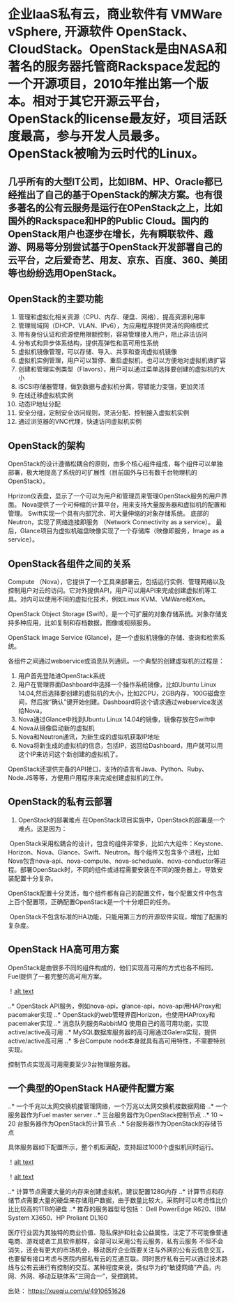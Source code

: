 # 企业IaaS私有云，商业软件有 VMWare vSphere, 开源软件 OpenStack、CloudStack。OpenStack是由NASA和著名的服务器托管商Rackspace发起的一个开源项目，2010年推出第一个版本。相对于其它开源云平台，OpenStack的license最友好，项目活跃度最高，参与开发人员最多。OpenStack被喻为云时代的Linux。

## 几乎所有的大型IT公司，比如IBM、HP、Oracle都已经推出了自己的基于OpenStack的解决方案。也有很多著名的公有云服务是运行在OPenStack之上，比如国外的Rackspace和HP的Public Cloud。国内的OpenStack用户也逐步在增长，先有瞬联软件、趣游、网易等分别尝试基于OpenStack开发部署自己的云平台，之后爱奇艺、用友、京东、百度、360、美团等也纷纷选用OpenStack。

## OpenStack的主要功能

1. 管理和虚拟化相关资源（CPU、内存、硬盘、网络），提高资源利用率
2. 管理局域网（DHCP、VLAN、IPv6），为应用程序提供灵活的网络模式
3. 带有身份认证和资源使用限额控制，容易管理接入用户，阻止非法访问
4. 分布式和异步体系结构，提供高弹性和高可用性系统
5. 虚拟机镜像管理，可以存储、导入、共享和查询虚拟机镜像
6. 虚拟机实例管理，用户可以暂停、重启虚拟机，也可以方便地对虚拟机做扩容
7. 创建和管理实例类型（Flavors），用户可以通过菜单选择要创建的虚拟机的大小
8. iSCSI存储器管理，做到数据与虚拟机分离，容错能力变强，更加灵活
9. 在线迁移虚拟机实例
10. 动态IP地址分配
11. 安全分组，定制安全访问规则，灵活分配、控制接入虚拟机实例
12. 通过浏览器的VNC代理，快速访问虚拟机实例

## OpenStack的架构

OpenStack的设计遵循松耦合的原则，由多个核心组件组成，每个组件可以单独部署，极大地提高了系统的可扩展性（目前国外与已有数千台物理机的OpenStack）。

Hprizon仪表盘，显示了一个可以为用户和管理员来管理OpenStack服务的用户界面。
Nova提供了一个可伸缩的计算平台，用来支持大量服务器和虚拟机的配置和管理。
Swift实现一个具有内部冗余、可大量伸缩的对象存储系统。
底部的Neutron，实现了网络连接即服务 （Network Connectivity as a service）。
最后，Glance项目为虚拟机磁盘映像实现了一个存储库（映像即服务，Image as a service）。

## OpenStack各组件之间的关系

Compute （Nova），它提供了一个工具来部署云，包括运行实例、管理网络以及控制用户对云的访问。它对外提供API，用户可以用API来完成创建虚拟机等工具。对内可以使用不同的虚拟化技术，例如Linux KVM、VMWare和Xen。

OpenStack Object Storage (Swift)，是一个可扩展的对象存储系统。对象存储支持多种应用，比如复制和存档数据，图像或视频服务。

OpenStack Image Service (Glance)，是一个虚拟机镜像的存储、查询和检索系统。

各组件之间通过webservice或消息队列通讯。一个典型的创建虚拟机的过程是：

1. 用户首先登陆进OpenStack系统
2. 用户在管理界面Dashboard中选择一个操作系统镜像，比如Ubuntu Linux 14.04,然后选择要创建的虚拟机的大小，比如2CPU，2GB内存，100G磁盘空间，然后按“确认”键开始创建。Dashboard将这个请求通过webservice发送给Nova。
3. Nova通过Glance中找到Ubuntu Linux 14.04的镜像，镜像存放在Swift中
4. Nova从镜像启动新的虚拟机
5. Nova和Neutron通讯，为新生成的虚拟机获取IP地址
6. Nova将新生成的虚拟机的信息，包括IP，返回给Dashboard，用户就可以用这个IP来访问这个新创建的虚拟机了。 


OpenStack还提供完备的API接口，支持的语言有Java、Python、Ruby、Node.JS等等，方便用户用程序来完成创建虚拟机的工作。

## OpenStack的私有云部署

1. OpenStack的部署难点
在OpenStack项目实施中，OpenStack的部署是一个难点。这是因为：

  OpenStack采用松耦合的设计，包含的组件非常多，比如六大组件：Keystone、Horizon、Nova、Glance、Swift、Neutron。每个组件又包含多个进程，比如Nova包含nova-api、nova-compute、nova-scheduale、nova-conductor等进程。部署OpenStack时，不同的组件或进程需要安装在不同的服务器上，导致安装配置十分复杂。
  
  OpenStack配置十分灵活，每个组件都有自己的配置文件，每个配置文件中包含上百个配置项，正确配置OpenStack是一个十分艰巨的任务。
  
  OpenStack不包含标准的HA功能，只能用第三方的开源软件实现，增加了配置的复杂度。
  
## OpenStack HA高可用方案

OpenStack是由很多不同的组件构成的，他们实现高可用的方式也各不相同，Fuel提供了一套完整的高可用方案。

！[alt text](https://github.com/bakerX/Diary/blob/master/images/openstack-HA.jpg)

..* OpenStack API服务，例如nova-api，glance-api，nova-api用HAProxy和pacemaker实现
..* OpenStack的web管理界面Horizon，也使用HAProxy和pacemaker实现
..* 消息队列服务RabbitMQ 使用自己的高可用功能，实现active/active高可用
..* MySQL数据库服务器的高可用通过Galera实现，提供active/active高可用
..* 多台Compute node本身就具有高可用特性，不需要特别实现。

控制节点实现高可用需要至少3台物理服务器。

## 一个典型的OpenStack HA硬件配置方案

..* 一个千兆以太网交换机接管理网络，一个万兆以太网交换机接数据网络
..* 一个服务器作为Fuel master server
..* 三台服务器作为OpenStack控制节点
..* 10 ~ 20 台服务器作为OpenStack的计算节点
..* 5台服务器作为OpenStack的存储节点

具体服务器如下配置所示，整个机柜满配，支持超过1000个虚拟机同时运行。

！[alt text](https://github.com/bakerX/Diary/blob/master/images/openstack-rack.jpg)

！[alt text](https://github.com/bakerX/Diary/blob/master/images/openstack-spec.jpg)

..* 计算节点需要大量的内存来创建虚拟机，建议配置128G内存
..* 计算节点和存储节点需要大量的硬盘来存储用户数据，由于数量比较大，采购时可以考虑性比价比比较高的1TB的硬盘
..* 推荐的服务器型号包括： Dell PowerEdge R620、IBM System X3650、HP Proliant DL160 

医疗行业因为其独特的商业价值、隐私保护和社会公益属性，注定了不可能像普通电商、游戏或者工具软件那样，全部可以采用公有云服务，私有云服务
不但不会消失，还会有更大的市场机会，移动医疗企业既要关注与外网的公有云信息交互，也要留有接口考虑与医院内部私有云的互通互联。同时医疗私有云可以通过技术路线与公有云进行有控制的交互。某种程度来说，类似华为的“敏捷网络”产品，内网、外网、移动互联体系“三网合一”，受控跳转。 
 

出处： https://xueqiu.com/u/4910651626 
  
  
